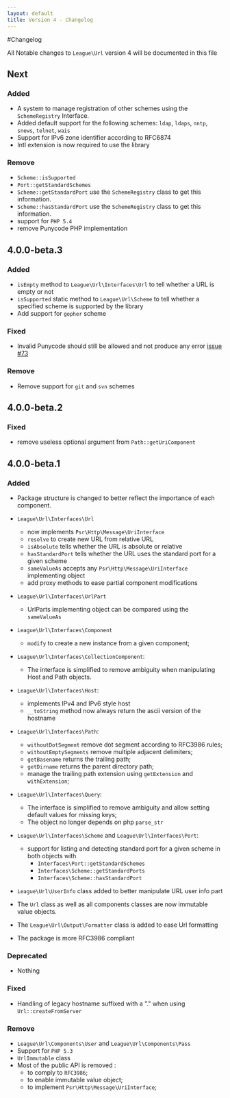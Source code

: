 ```yaml
---
layout: default
title: Version 4 - Changelog
---
```


#Changelog

All Notable changes to `League\Url` version 4 will be documented in this file

## Next

### Added

- A system to manage registration of other schemes using the `SchemeRegistry` Interface.
- Added default support for the following schemes: `ldap`, `ldaps`, `nntp`, `snews`, `telnet`, `wais`
- Support for IPv6 zone identifier according to RFC6874
- Intl extension is now required to use the library

### Remove

- `Scheme::isSupported`
- `Port::getStandardSchemes`
- `Scheme::getStandardPort` use the `SchemeRegistry` class to get this information.
- `Scheme::hasStandardPort` use the `SchemeRegistry` class to get this information.
- support for `PHP 5.4`
- remove Punycode PHP implementation

## 4.0.0-beta.3

### Added

- `isEmpty` method to `League\Url\Interfaces\Url` to tell whether a URL is empty or not
- `isSupported` static method to `League\Url\Scheme` to tell whether a specified scheme is supported by the library
- Add support for `gopher` scheme

### Fixed

- Invalid Punycode should still be allowed and not produce any error [issue #73](https://github.com/thephpleague/url/issues/73)

### Remove

 - Remove support for `git` and `svn` schemes

## 4.0.0-beta.2

### Fixed
- remove useless optional argument from `Path::getUriComponent`

## 4.0.0-beta.1

### Added

- Package structure is changed to better reflect the importance of each component.

- `League\Url\Interfaces\Url`
    -  now implements `Psr\Http\Message\UriInterface`
    - `resolve` to create new URL from relative URL
    - `isAbsolute` tells whether the URL is absolute or relative
    - `hasStandardPort`  tells whether the URL uses the standard port for a given scheme
    - `sameValueAs` accepts any `Psr\Http\Message\UriInterface` implementing object
    - add proxy methods to ease partial component modifications

- `League\Url\Interfaces\UrlPart`
    -  UrlParts implementing object can be compared using the `sameValueAs`

- `League\Url\Interfaces\Component`
    - `modify` to create a new instance from a given component;

- `League\Url\Interfaces\CollectionComponent`:
    - The interface is simplified to remove ambiguity when manipulating Host and Path objects.

- `League\Url\Interfaces\Host`:
    - implements IPv4 and IPv6 style host
    - `__toString` method now always return the ascii version of the hostname

- `League\Url\Interfaces\Path`:
    - `withoutDotSegment` remove dot segment according to RFC3986 rules;
    - `withoutEmptySegments` remove multiple adjacent delimiters;
    - `getBasename` returns the trailing path;
    - `getDirname` returns the parent directory path;
    - manage the trailing path extension using `getExtension` and `withExtension`;

- `League\Url\Interfaces\Query`:
    - The interface is simplified to remove ambiguity and allow setting default values for missing keys;
    - The object no longer depends on php `parse_str`

- `League\Url\Interfaces\Scheme` and `League\Url\Interfaces\Port`:
    - support for listing and detecting standard port for a given scheme in both objects with
        - `Interfaces\Port::getStandardSchemes`
        - `Interfaces\Scheme::getStandardPorts`
        - `Interfaces\Scheme::hasStandardPort`

- `League\Url\UserInfo` class added to better manipulate URL user info part

- The `Url` class as well as all components classes are now immutable value objects.
- The `League\Url\Output\Formatter` class is added to ease Url formatting
- The package is more RFC3986 compliant

### Deprecated
- Nothing

### Fixed
- Handling of legacy hostname suffixed with a "." when using `Url::createFromServer`

### Remove
- `League\Url\Components\User` and `League\Url\Components\Pass`
- Support for `PHP 5.3`
- `UrlImmutable` class
- Most of the public API is removed :
    - to comply to `RFC3986`;
    - to enable immutable value object;
    - to implement `Psr\Http\Message\UriInterface`;